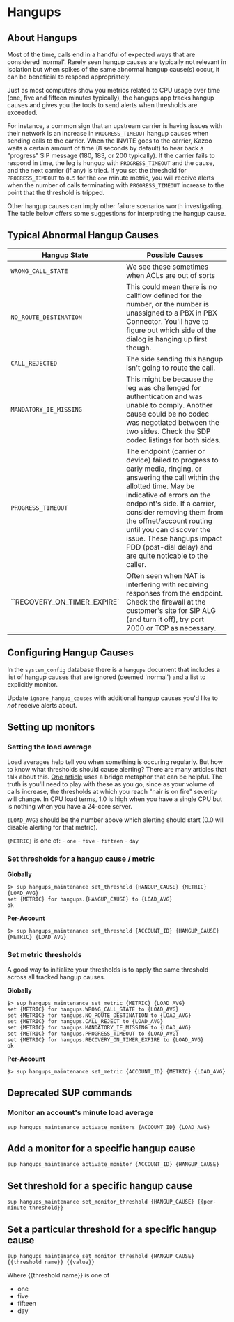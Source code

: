 # Hangups

## About Hangups

Most of the time, calls end in a handful of expected ways that are considered 'normal'. Rarely seen hangup causes are typically not relevant in isolation but when spikes of the same abnormal hangup cause(s) occur, it can be beneficial to respond appropriately.

Just as most computers show you metrics related to CPU usage over time (one, five and fifteen minutes typically), the hangups app tracks hangup causes and gives you the tools to send alerts when thresholds are exceeded.

For instance, a common sign that an upstream carrier is having issues with their network is an increase in `PROGRESS_TIMEOUT` hangup causes when sending calls to the carrier. When the INVITE goes to the carrier, Kazoo waits a certain amount of time (8 seconds by default) to hear back a "progress" SIP message (180, 183, or 200 typically). If the carrier fails to respond in time, the leg is hungup with `PROGRESS_TIMEOUT` and the cause, and the next carrier (if any) is tried. If you set the threshold for `PROGRESS_TIMEOUT` to `0.5` for the `one` minute metric, you will receive alerts when the number of calls terminating with `PRGORESS_TIMEOUT` increase to the point that the threshold is tripped.

Other hangup causes can imply other failure scenarios worth investigating. The table below offers some suggestions for interpreting the hangup cause.

## Typical Abnormal Hangup Causes

Hangup State | Possible Causes |
------------ | --------------- |
`WRONG_CALL_STATE` | We see these sometimes when ACLs are out of sorts
`NO_ROUTE_DESTINATION` | This could mean there is no callflow defined for the number, or the number is unassigned to a PBX in PBX Connector. You'll have to figure out which side of the dialog is hanging up first though.
`CALL_REJECTED` | The side sending this hangup isn't going to route the call.
`MANDATORY_IE_MISSING` | This might be because the leg was challenged for authentication and was unable to comply. Another cause could be no codec was negotiated between the two sides. Check the SDP codec listings for both sides.
`PROGRESS_TIMEOUT` | The endpoint (carrier or device) failed to progress to early media, ringing, or answering the call within the allotted time. May be indicative of errors on the endpoint's side. If a carrier, consider removing them from the offnet/account routing until you can discover the issue. These hangups impact PDD (post-dial delay) and are quite noticable to the caller.
``RECOVERY_ON_TIMER_EXPIRE` | Often seen when NAT is interfering with receiving responses from the endpoint. Check the firewall at the customer's site for SIP ALG (and turn it off), try port 7000 or TCP as necessary.

## Configuring Hangup Causes

In the `system_config` database there is a `hangups` document that includes a list of hangup causes that are ignored (deemed 'normal') and a list to explicitly monitor.

Update `ignore_hangup_causes` with additional hangup causes you'd like to *not* receive alerts about.

## Setting up monitors

### Setting the load average

Load averages help tell you when something is occuring regularly. But how to know what thresholds should cause alerting? There are many articles that talk about this. [One article](http://blog.scoutapp.com/articles/2009/07/31/understanding-load-averages) uses a bridge metaphor that can be helpful. The truth is you'll need to play with these as you go, since as your volume of calls increase, the thresholds at which you reach "hair is on fire" severity will change. In CPU load terms, 1.0 is high when you have a single CPU but is nothing when you have a 24-core server.

`{LOAD_AVG}` should be the number above which alerting should start (0.0 will disable alerting for that metric).

`{METRIC}` is one of:
    - `one`
    - `five`
    - `fifteen`
    - `day`

### Set thresholds for a hangup cause / metric

**Globally**
```shell
$> sup hangups_maintenance set_threshold {HANGUP_CAUSE} {METRIC} {LOAD_AVG}
set {METRIC} for hangups.{HANGUP_CAUSE} to {LOAD_AVG}
ok
```

**Per-Account**
```shell
$> sup hangups_maintenance set_threshold {ACCOUNT_ID} {HANGUP_CAUSE} {METRIC} {LOAD_AVG}
```

### Set metric thresholds

A good way to initialize your thresholds is to apply the same threshold across all tracked hangup causes.

**Globally**
```shell
$> sup hangups_maintenance set_metric {METRIC} {LOAD_AVG}
set {METRIC} for hangups.WRONG_CALL_STATE to {LOAD_AVG}
set {METRIC} for hangups.NO_ROUTE_DESTINATION to {LOAD_AVG}
set {METRIC} for hangups.CALL_REJECT to {LOAD_AVG}
set {METRIC} for hangups.MANDATORY_IE_MISSING to {LOAD_AVG}
set {METRIC} for hangups.PROGRESS_TIMEOUT to {LOAD_AVG}
set {METRIC} for hangups.RECOVERY_ON_TIMER_EXPIRE to {LOAD_AVG}
ok
```

**Per-Account**
```shell
$> sup hangups_maintenance set_metric {ACCOUNT_ID} {METRIC} {LOAD_AVG}
```

## Deprecated SUP commands

### Monitor an account's minute load average

```shell
sup hangups_maintenance activate_monitors {ACCOUNT_ID} {LOAD_AVG}
```

## Add a monitor for a specific hangup cause

    sup hangups_maintenance activate_monitor {ACCOUNT_ID} {HANGUP_CAUSE}


## Set threshold for a specific hangup cause

    sup hangups_maintenance set_monitor_threshold {HANGUP_CAUSE} {{per-minute threshold}}


## Set a particular threshold for a specific hangup cause

    sup hangups_maintenance set_monitor_threshold {HANGUP_CAUSE} {{threshold name}} {{value}}

Where {{threshold name}} is one of
* one
* five
* fifteen
* day
